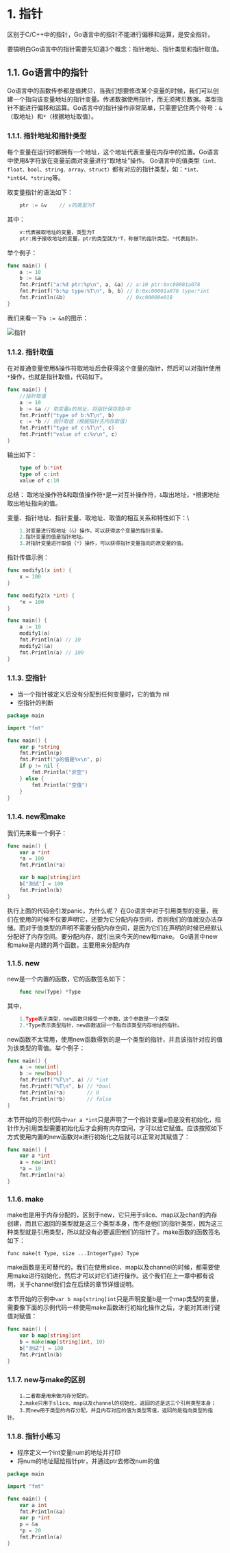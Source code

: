 # 1. 指针

区别于C/C++中的指针，Go语言中的指针不能进行偏移和运算，是安全指针。

要搞明白Go语言中的指针需要先知道3个概念：指针地址、指针类型和指针取值。

## 1.1. Go语言中的指针

Go语言中的函数传参都是值拷贝，当我们想要修改某个变量的时候，我们可以创建一个指向该变量地址的指针变量。传递数据使用指针，而无须拷贝数据。类型指针不能进行偏移和运算。Go语言中的指针操作非常简单，只需要记住两个符号：`&`（取地址）和`*`（根据地址取值）。

### 1.1.1. 指针地址和指针类型

每个变量在运行时都拥有一个地址，这个地址代表变量在内存中的位置。Go语言中使用&字符放在变量前面对变量进行“取地址”操作。 Go语言中的值类型`（int、float、bool、string、array、struct）`都有对应的指针类型，如：`*int、*int64、*string`等。

取变量指针的语法如下：

```go
    ptr := &v    // v的类型为T
```

其中：

```go
    v:代表被取地址的变量，类型为T
    ptr:用于接收地址的变量，ptr的类型就为*T，称做T的指针类型。*代表指针。
```

举个例子：

```go
func main() {
    a := 10
    b := &a
    fmt.Printf("a:%d ptr:%p\n", a, &a) // a:10 ptr:0xc00001a078
    fmt.Printf("b:%p type:%T\n", b, b) // b:0xc00001a078 type:*int
    fmt.Println(&b)                    // 0xc00000e018
}
```

我们来看一下`b := &a`的图示：

![指针](https://mc.wsh-study.com/mkdocs/指针/1.png)

### 1.1.2. 指针取值

在对普通变量使用&操作符取地址后会获得这个变量的指针，然后可以对指针使用`*`操作，也就是指针取值，代码如下。

```go
func main() {
    //指针取值
    a := 10
    b := &a // 取变量a的地址，将指针保存到b中
    fmt.Printf("type of b:%T\n", b)
    c := *b // 指针取值（根据指针去内存取值）
    fmt.Printf("type of c:%T\n", c)
    fmt.Printf("value of c:%v\n", c)
}
```

输出如下：

```go
    type of b:*int
    type of c:int
    value of c:10
```

总结： 取地址操作符&和取值操作符`*`是一对互补操作符，`&`取出地址，`*`根据地址取出地址指向的值。

变量、指针地址、指针变量、取地址、取值的相互关系和特性如下：\

```go
    1.对变量进行取地址（&）操作，可以获得这个变量的指针变量。
    2.指针变量的值是指针地址。
    3.对指针变量进行取值（*）操作，可以获得指针变量指向的原变量的值。
```

指针传值示例：

```go
func modify1(x int) {
    x = 100
}

func modify2(x *int) {
    *x = 100
}

func main() {
    a := 10
    modify1(a)
    fmt.Println(a) // 10
    modify2(&a)
    fmt.Println(a) // 100
}
```

### 1.1.3. 空指针

- 当一个指针被定义后没有分配到任何变量时，它的值为 nil
- 空指针的判断

```go
package main

import "fmt"

func main() {
    var p *string
    fmt.Println(p)
    fmt.Printf("p的值是%v\n", p)
    if p != nil {
        fmt.Println("非空")
    } else {
        fmt.Println("空值")
    }
}
```

### 1.1.4. new和make

我们先来看一个例子：

```go
func main() {
    var a *int
    *a = 100
    fmt.Println(*a)

    var b map[string]int
    b["测试"] = 100
    fmt.Println(b)
}
```

执行上面的代码会引发panic，为什么呢？ 在Go语言中对于引用类型的变量，我们在使用的时候不仅要声明它，还要为它分配内存空间，否则我们的值就没办法存储。而对于值类型的声明不需要分配内存空间，是因为它们在声明的时候已经默认分配好了内存空间。要分配内存，就引出来今天的new和make。 Go语言中new和make是内建的两个函数，主要用来分配内存

### 1.1.5. new

new是一个内置的函数，它的函数签名如下：

```go
    func new(Type) *Type
```

其中，

```go
    1.Type表示类型，new函数只接受一个参数，这个参数是一个类型
    2.*Type表示类型指针，new函数返回一个指向该类型内存地址的指针。
```

new函数不太常用，使用new函数得到的是一个类型的指针，并且该指针对应的值为该类型的零值。举个例子：

```go
func main() {
    a := new(int)
    b := new(bool)
    fmt.Printf("%T\n", a) // *int
    fmt.Printf("%T\n", b) // *bool
    fmt.Println(*a)       // 0
    fmt.Println(*b)       // false
}
```

本节开始的示例代码中`var a *int`只是声明了一个指针变量a但是没有初始化，指针作为引用类型需要初始化后才会拥有内存空间，才可以给它赋值。应该按照如下方式使用内置的new函数对a进行初始化之后就可以正常对其赋值了：

```go
func main() {
    var a *int
    a = new(int)
    *a = 10
    fmt.Println(*a)
}
```

### 1.1.6. make

make也是用于内存分配的，区别于new，它只用于slice、map以及chan的内存创建，而且它返回的类型就是这三个类型本身，而不是他们的指针类型，因为这三种类型就是引用类型，所以就没有必要返回他们的指针了。make函数的函数签名如下：

```
func make(t Type, size ...IntegerType) Type
```

make函数是无可替代的，我们在使用slice、map以及channel的时候，都需要使用make进行初始化，然后才可以对它们进行操作。这个我们在上一章中都有说明，关于channel我们会在后续的章节详细说明。

本节开始的示例中`var b map[string]int`只是声明变量b是一个map类型的变量，需要像下面的示例代码一样使用make函数进行初始化操作之后，才能对其进行键值对赋值：

```go
func main() {
    var b map[string]int
    b = make(map[string]int, 10)
    b["测试"] = 100
    fmt.Println(b)
}
```

### 1.1.7. new与make的区别

```
    1.二者都是用来做内存分配的。
    2.make只用于slice、map以及channel的初始化，返回的还是这三个引用类型本身；
    3.而new用于类型的内存分配，并且内存对应的值为类型零值，返回的是指向类型的指针。
```

### 1.1.8. 指针小练习

- 程序定义一个int变量num的地址并打印
- 将num的地址赋给指针ptr，并通过ptr去修改num的值

```go
package main

import "fmt"

func main() {
    var a int
    fmt.Println(&a)
    var p *int
    p = &a
    *p = 20
    fmt.Println(a)
}
```